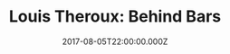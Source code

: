 ---
title: "Louis Theroux: Behind Bars"
date: 2017-08-05T22:00:00.000Z
permalink: /almanac/tv/2017-08-05-behind-bars/index.html
rating: 3
---